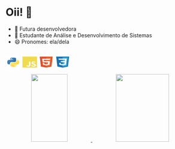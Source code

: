 <h1>Oii! 👋</h1>

- 🔭 Futura desenvolvedora
- 🌱 Estudante de Análise e Desenvolvimento de Sistemas
- 😄 Pronomes: ela/dela

<div dir="auto">
  <br>
  <a target="_blank" rel="noopener noreferrer nofollow" href="https://raw.githubusercontent.com/devicons/devicon/master/icons/python/python-original.svg"><img         align="center" alt="Thamy-Py" height="30" width="40" src="https://raw.githubusercontent.com/devicons/devicon/master/icons/python/python-original.svg" style="max-     width: 100%;"></a>
  <a target="_blank" rel="noopener noreferrer nofollow" href="https://raw.githubusercontent.com/devicons/devicon/master/icons/javascript/javascript-plain.svg"><img         align="center" alt="Thamy-Js" height="30" width="40" src="https://raw.githubusercontent.com/devicons/devicon/master/icons/javascript/javascript-plain.svg" style="max-     width: 100%;"></a>
  <a target="_blank" rel="noopener noreferrer nofollow" href="https://raw.githubusercontent.com/devicons/devicon/master/icons/html5/html5-original.svg"><img                align="center" alt="Thamy-HTML" height="30" width="40" src="https://raw.githubusercontent.com/devicons/devicon/master/icons/html5/html5-original.svg" style="max-width: 100%;"></a>
  <a target="_blank" rel="noopener noreferrer nofollow" href="https://raw.githubusercontent.com/devicons/devicon/master/icons/css3/css3-original.svg"><img align="center"   alt="Thamy-CSS" height="30" width="40" src="https://raw.githubusercontent.com/devicons/devicon/master/icons/css3/css3-original.svg" style="max-width: 100%;"></a>
</div>
<div align="center">
  <br>
  <a href="https://github.com/thamyrislopes">
  <img height="180em" width="44%" src="https://github-readme-stats.vercel.app/api?username=thamyrislopes&theme=gruvbox_light&show_icons=true"/>
  <a href="https://github.com/thamyrislopes">
  <img height="180em" width="53%" src="https://github-readme-stats.vercel.app/api/top-langs/?username=thamyrislopes&layout=compact&langs_count=7&theme=gruvbox_light"/>
</div>

